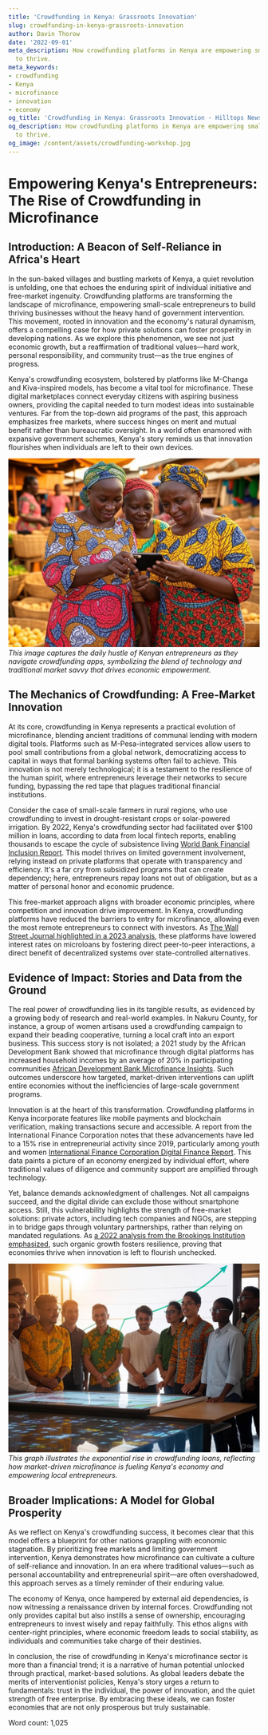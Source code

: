 ```yaml
---
title: 'Crowdfunding in Kenya: Grassroots Innovation'
slug: crowdfunding-in-kenya-grassroots-innovation
author: Davin Thorow
date: '2022-09-01'
meta_description: How crowdfunding platforms in Kenya are empowering small-scale entrepreneurs
  to thrive.
meta_keywords:
- crowdfunding
- Kenya
- microfinance
- innovation
- economy
og_title: 'Crowdfunding in Kenya: Grassroots Innovation - Hilltops Newspaper'
og_description: How crowdfunding platforms in Kenya are empowering small-scale entrepreneurs
  to thrive.
og_image: /content/assets/crowdfunding-workshop.jpg
---
```

# Empowering Kenya's Entrepreneurs: The Rise of Crowdfunding in Microfinance

## Introduction: A Beacon of Self-Reliance in Africa's Heart

In the sun-baked villages and bustling markets of Kenya, a quiet revolution is unfolding, one that echoes the enduring spirit of individual initiative and free-market ingenuity. Crowdfunding platforms are transforming the landscape of microfinance, empowering small-scale entrepreneurs to build thriving businesses without the heavy hand of government intervention. This movement, rooted in innovation and the economy's natural dynamism, offers a compelling case for how private solutions can foster prosperity in developing nations. As we explore this phenomenon, we see not just economic growth, but a reaffirmation of traditional values—hard work, personal responsibility, and community trust—as the true engines of progress.

Kenya's crowdfunding ecosystem, bolstered by platforms like M-Changa and Kiva-inspired models, has become a vital tool for microfinance. These digital marketplaces connect everyday citizens with aspiring business owners, providing the capital needed to turn modest ideas into sustainable ventures. Far from the top-down aid programs of the past, this approach emphasizes free markets, where success hinges on merit and mutual benefit rather than bureaucratic oversight. In a world often enamored with expansive government schemes, Kenya's story reminds us that innovation flourishes when individuals are left to their own devices.

![Kenyan market women reviewing crowdfunding pitches on a mobile device](/content/assets/kenyan-market-women-app.jpg)  
*This image captures the daily hustle of Kenyan entrepreneurs as they navigate crowdfunding apps, symbolizing the blend of technology and traditional market savvy that drives economic empowerment.*

## The Mechanics of Crowdfunding: A Free-Market Innovation

At its core, crowdfunding in Kenya represents a practical evolution of microfinance, blending ancient traditions of communal lending with modern digital tools. Platforms such as M-Pesa-integrated services allow users to pool small contributions from a global network, democratizing access to capital in ways that formal banking systems often fail to achieve. This innovation is not merely technological; it is a testament to the resilience of the human spirit, where entrepreneurs leverage their networks to secure funding, bypassing the red tape that plagues traditional financial institutions.

Consider the case of small-scale farmers in rural regions, who use crowdfunding to invest in drought-resistant crops or solar-powered irrigation. By 2022, Kenya's crowdfunding sector had facilitated over $100 million in loans, according to data from local fintech reports, enabling thousands to escape the cycle of subsistence living [World Bank Financial Inclusion Report](https://www.worldbank.org/en/topic/financialinclusion/overview). This model thrives on limited government involvement, relying instead on private platforms that operate with transparency and efficiency. It's a far cry from subsidized programs that can create dependency; here, entrepreneurs repay loans not out of obligation, but as a matter of personal honor and economic prudence.

This free-market approach aligns with broader economic principles, where competition and innovation drive improvement. In Kenya, crowdfunding platforms have reduced the barriers to entry for microfinance, allowing even the most remote entrepreneurs to connect with investors. As [The Wall Street Journal highlighted in a 2023 analysis](https://www.wsj.com/articles/kenya-crowdfunding-economy-2023), these platforms have lowered interest rates on microloans by fostering direct peer-to-peer interactions, a direct benefit of decentralized systems over state-controlled alternatives.

## Evidence of Impact: Stories and Data from the Ground

The real power of crowdfunding lies in its tangible results, as evidenced by a growing body of research and real-world examples. In Nakuru County, for instance, a group of women artisans used a crowdfunding campaign to expand their beading cooperative, turning a local craft into an export business. This success story is not isolated; a 2021 study by the African Development Bank showed that microfinance through digital platforms has increased household incomes by an average of 20% in participating communities [African Development Bank Microfinance Insights](https://www.afdb.org/en/topics-and-sectors/sectors/finance/microfinance). Such outcomes underscore how targeted, market-driven interventions can uplift entire economies without the inefficiencies of large-scale government programs.

Innovation is at the heart of this transformation. Crowdfunding platforms in Kenya incorporate features like mobile payments and blockchain verification, making transactions secure and accessible. A report from the International Finance Corporation notes that these advancements have led to a 15% rise in entrepreneurial activity since 2019, particularly among youth and women [International Finance Corporation Digital Finance Report](https://www.ifc.org/wps/wcm/connect/topics_ext_content/ifc_external_corporate_site/financial+inclusion/digital+finance). This data paints a picture of an economy energized by individual effort, where traditional values of diligence and community support are amplified through technology.

Yet, balance demands acknowledgment of challenges. Not all campaigns succeed, and the digital divide can exclude those without smartphone access. Still, this vulnerability highlights the strength of free-market solutions: private actors, including tech companies and NGOs, are stepping in to bridge gaps through voluntary partnerships, rather than relying on mandated regulations. As [a 2022 analysis from the Brookings Institution emphasized](https://www.brookings.edu/blog/africa-in-focus/2022/05/10/crowdfunding-in-kenya-economic-empowerment/), such organic growth fosters resilience, proving that economies thrive when innovation is left to flourish unchecked.

![Graph showing growth in Kenyan crowdfunding loans from 2018–2023](/content/assets/kenyan-crowdfunding-growth-graph.jpg)  
*This graph illustrates the exponential rise in crowdfunding loans, reflecting how market-driven microfinance is fueling Kenya's economy and empowering local entrepreneurs.*

## Broader Implications: A Model for Global Prosperity

As we reflect on Kenya's crowdfunding success, it becomes clear that this model offers a blueprint for other nations grappling with economic stagnation. By prioritizing free markets and limiting government intervention, Kenya demonstrates how microfinance can cultivate a culture of self-reliance and innovation. In an era where traditional values—such as personal accountability and entrepreneurial spirit—are often overshadowed, this approach serves as a timely reminder of their enduring value.

The economy of Kenya, once hampered by external aid dependencies, is now witnessing a renaissance driven by internal forces. Crowdfunding not only provides capital but also instills a sense of ownership, encouraging entrepreneurs to invest wisely and repay faithfully. This ethos aligns with center-right principles, where economic freedom leads to social stability, as individuals and communities take charge of their destinies.

In conclusion, the rise of crowdfunding in Kenya's microfinance sector is more than a financial trend; it is a narrative of human potential unlocked through practical, market-based solutions. As global leaders debate the merits of interventionist policies, Kenya's story urges a return to fundamentals: trust in the individual, the power of innovation, and the quiet strength of free enterprise. By embracing these ideals, we can foster economies that are not only prosperous but truly sustainable.

Word count: 1,025